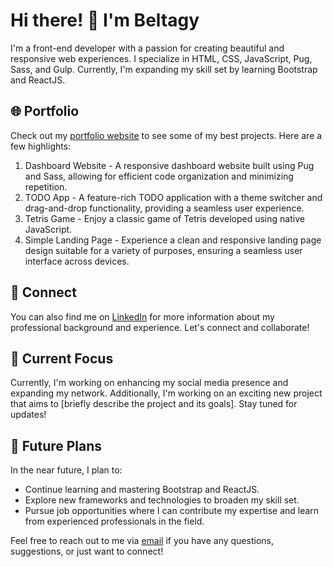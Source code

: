 # Hi there! 👋 I'm Beltagy

I'm a front-end developer with a passion for creating beautiful and responsive web experiences. I specialize in HTML, CSS, JavaScript, Pug, Sass, and Gulp. Currently, I'm expanding my skill set by learning Bootstrap and ReactJS.

## 🌐 Portfolio

Check out my [portfolio website](https://beltagy.netlify.app) to see some of my best projects. Here are a few highlights:

1. Dashboard Website - A responsive dashboard website built using Pug and Sass, allowing for efficient code organization and minimizing repetition.
2. TODO App - A feature-rich TODO application with a theme switcher and drag-and-drop functionality, providing a seamless user experience.
3. Tetris Game - Enjoy a classic game of Tetris developed using native JavaScript.
4. Simple Landing Page - Experience a clean and responsive landing page design suitable for a variety of purposes, ensuring a seamless user interface across devices.

## 🔗 Connect

You can also find me on [LinkedIn](https://www.linkedin.com/in/imbeltagy/) for more information about my professional background and experience. Let's connect and collaborate!

## 🚀 Current Focus

Currently, I'm working on enhancing my social media presence and expanding my network. Additionally, I'm working on an exciting new project that aims to [briefly describe the project and its goals]. Stay tuned for updates!

## 🌱 Future Plans

In the near future, I plan to:

- Continue learning and mastering Bootstrap and ReactJS.
- Explore new frameworks and technologies to broaden my skill set.
- Pursue job opportunities where I can contribute my expertise and learn from experienced professionals in the field.

Feel free to reach out to me via [email](mailto:imbeltagy@gmail.com) if you have any questions, suggestions, or just want to connect!

